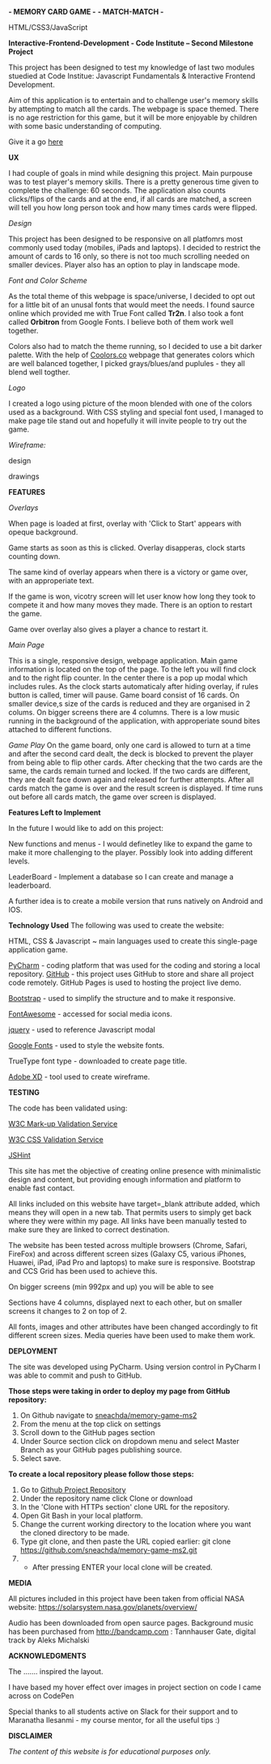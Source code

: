 **- MEMORY CARD GAME -**
**- MATCH-MATCH -**


HTML/CSS3/JavaScript

**Interactive-Frontend-Development - Code Institute – Second Milestone Project**

This project has been designed to test my knowledge of last two modules stuedied at Code Institue: Javascript Fundamentals & Interactive Frontend Development.

Aim of this application is to entertain and to challenge user's memory skills by attempting to match all the cards. The webpage is space themed.  There is no age restriction for this game, but it will be more enjoyable by children with some basic understanding of computing. 

Give it a go [here](https://sneachda.github.io/memory-game-ms2/ "here")


**UX**

I had couple of goals in mind while designing this project. Main purpouse was to test player's memory skills. There is a pretty generous time given to complete the challenge: 60 seconds. The application also counts clicks/flips of the cards and at the end, if all cards are matched, a screen will tell you how long person took and how many times cards were flipped.

*Design*

This project has been designed to be responsive on all platfomrs most commonly used today (mobiles, iPads and laptops). I decided to restrict the amount of cards to 16 only, so there is not too much scrolling needed on smaller devices. Player also has an option to play in landscape mode. 

*Font and Color Scheme*

As the total theme of this webpage is space/universe, I decided to opt out for a little bit of an unusal fonts that would meet the needs. I found saurce online which provided me with True Font called **Tr2n**. I also took a font called **Orbitron** from Google Fonts. I believe both of them work well together.

Colors also had to match the theme running, so I decided to use a bit darker palette. With the help of [Coolors.co](https://coolors.co/2b061e-d2bf55-ffeed6-fbbfca-6d6875) webpage that generates colors which are well balanced together, I picked grays/blues/and puplules - they all blend well togther. 

*Logo*

I created a logo using picture of the moon blended with one of the colors used as a background. With CSS styling and special font used, I managed to make page tile stand out and hopefully it will invite people to try out the game. 

*Wireframe:*

design

drawings

**FEATURES**

*Overlays*

When page is loaded at first, overlay with 'Click to Start' appears with opeque background.

Game starts as soon as this is clicked. Overlay disapperas, clock starts counting down. 

The same kind of overlay appears when there is a victory or game over, with an approperiate text. 

If the game is won, vicotry screen will let user know how long they took to compete it and how many moves they made. There is an option to restart the game.

Game over overlay also gives a player a chance to restart it. 

*Main Page*

This is a single, responsive design, webpage application. Main game information is located on the top of the page. To the left you will find clock and to the right flip counter. In the center there is a pop up modal which includes rules. As the clock starts automaticaly after hiding overlay, if rules button is called, timer will pause. 
Game board consist of 16 cards. On smaller device,s size of the cards is reduced and they are organised in 2 colums. On bigger screens there are 4 columns. 
There is a low music running in the background of the application, with approperiate sound bites attached to different functions.

*Game Play*
On the game board, only one card is allowed to turn at a time and after the second card dealt, the deck is blocked to prevent the player from being able to flip other cards.
After checking that the two cards are the same, the cards remain turned and locked.
If the two cards are different, they are dealt face down again and released for further attempts.
After all cards match the game is over and the result screen is displayed.
If time runs out before all cards match, the game over screen is displayed.

**Features Left to Implement**

In the future I would like to add on this project:

New functions and menus - I would definetley like to expand the game to make it more challenging to the player. Possibly look into adding different levels.

LeaderBoard - Implement a database so I can create and manage a leaderboard.

A further idea is to create a mobile version that runs natively on Android and IOS.


**Technology Used**
The following was used to create the website:

HTML, CSS & Javascript ~ main languages used to create this single-page application game.

[PyCharm](http://https://www.jetbrains.com/pycharm/ "PyCharm") - coding platform that was used for the coding and storing a local repository.
[GitHub]() - this project uses GitHub to store and share all project code remotely. GitHub Pages is used to hosting the project live demo.

[Bootstrap](http://https://www.bootstrapcdn.com/ "Bootstrap") - used to simplify the structure and to make it responsive.

[FontAwesome](http://https://fontawesome.com/ "FontAwesome") - accessed for social media icons.

[jquery](http://https://jquery.com/ "jquery") - used to reference Javascript modal

[Google Fonts](http://https://fonts.google.com/ "Google Fonts") - used to style the website fonts.

TrueType font type - downloaded to create page title.

[Adobe XD](http://https://www.adobe.com/uk/products/xd.html?sdid=88X75SKR&mv=search&ef_id=Cj0KCQjwuZDtBRDvARIsAPXFx3CkjvkCMAGlNMBo5sLiFbGiWlBD_JhHCMMfJRGOsp8QwQMTbKwrj8AaAuOVEALw_wcB:G:s&s_kwcid=AL!3085!3!340667162876!e!!g!!adobe%20xd "Adobe XD") - tool used to create wireframe.


**TESTING**

The code has been validated using:

[W3C Mark-up Validation Service](https://validator.w3.org/ "W3C Mark-up Validation Service")

[W3C CSS Validation Service](https://jigsaw.w3.org/css-validator/ "W3C CSS Validation Service")

[JSHint](https://jshint.com "JSHint")

This site has met the objective of creating online presence with minimalistic design and content, but providing enough information and platform to enable fast contact.

All links included on this website have target=_blank attribute added, which means they will open in a new tab. That permits users to simply get back where they were within my page. All links have been manually tested to make sure they are linked to correct destination.

The website has been tested across multiple browsers (Chrome, Safari, FireFox) and across different screen sizes (Galaxy C5, various iPhones, Huawei, iPad, iPad Pro and laptops) to make sure is responsive. Bootstrap and CCS Grid has been used to achieve this.

On bigger screens (min 992px and up) you will be able to see 

Sections have 4 columns, displayed next to each other, but on smaller screens it changes to 2 on top of 2.

All fonts, images and other attributes have been changed accordingly to fit different screen sizes. Media queries have been used to make them work.



**DEPLOYMENT**

The site was developed using PyCharm. Using version control in PyCharm I was able to commit and push to GitHub.

**Those steps were taking in order to deploy my page from GitHub repository:**

1. On Github navigate to [sneachda/memory-game-ms2](https://github.com/sneachda/memory-game-ms2 "sneachda/memory-game-ms2")
2.  From the menu at the top click on settings
3.  Scroll down to the GitHub pages section
4. Under Source section click on dropdown menu and select Master Branch as your GitHub pages publishing source.
5. Select save.

**To create a local repository please follow those steps:**

1. Go to [Github Project Repository](https://github.com/sneachda/memory-game-ms2 "Github Project Repository")
2. Under the repository name click Clone or download
3. In the 'Clone with HTTPs section' clone URL for the repository.
4. Open Git Bash in your local platform.
5. Change the current working directory to the location where you want the cloned directory to be made.
6. Type git clone, and then paste the URL copied earlier: git clone https://github.com/sneachda/memory-game-ms2.git
7. - After pressing ENTER your local clone will be created.


**MEDIA**

All pictures included in this project have been taken from official NASA website: https://solarsystem.nasa.gov/planets/overview/

Audio has been downloaded from open saurce pages. 
Background music has been purchased from http://bandcamp.com : Tannhauser Gate, digital track by Aleks Michalski


**ACKNOWLEDGMENTS**

The ....... inspired the layout.

I have based my hover effect over images in project section on code I came across on CodePen

Special thanks to all students active on Slack for their support and to Maranatha Ilesanmi - my course mentor, for all the useful tips :)

**DISCLAIMER**

*The content of this website is for educational purposes only.*
